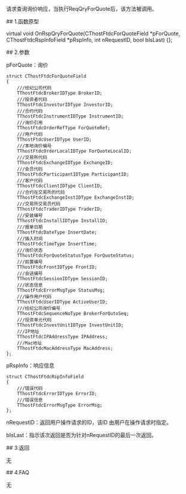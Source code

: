 <p>请求查询询价响应，当执行ReqQryForQuote后，该方法被调用。</p>
<span class="anchor" id="2e412f5d-ce6f-4af0-9fad-ef3a39fd3f88"></span>
## 1.函数原型
<p>virtual void OnRspQryForQuote(CThostFtdcForQuoteField *pForQuote, CThostFtdcRspInfoField *pRspInfo, int nRequestID, bool bIsLast) {};</p>
<span class="anchor" id="5a626e57-d867-410d-999b-f9cac0082c0c"></span>
## 2.参数
<p>pForQuote：询价</p>
<pre><code>struct CThostFtdcForQuoteField
{
    ///经纪公司代码
    TThostFtdcBrokerIDType BrokerID;
    ///投资者代码
    TThostFtdcInvestorIDType InvestorID;
    ///合约代码
    TThostFtdcInstrumentIDType InstrumentID;
    ///询价引用
    TThostFtdcOrderRefType ForQuoteRef;
    ///用户代码
    TThostFtdcUserIDType UserID;
    ///本地询价编号
    TThostFtdcOrderLocalIDType ForQuoteLocalID;
    ///交易所代码
    TThostFtdcExchangeIDType ExchangeID;
    ///会员代码
    TThostFtdcParticipantIDType ParticipantID;
    ///客户代码
    TThostFtdcClientIDType ClientID;
    ///合约在交易所的代码
    TThostFtdcExchangeInstIDType ExchangeInstID;
    ///交易所交易员代码
    TThostFtdcTraderIDType TraderID;
    ///安装编号
    TThostFtdcInstallIDType InstallID;
    ///报单日期
    TThostFtdcDateType InsertDate;
    ///插入时间
    TThostFtdcTimeType InsertTime;
    ///询价状态
    TThostFtdcForQuoteStatusType ForQuoteStatus;
    ///前置编号
    TThostFtdcFrontIDType FrontID;
    ///会话编号
    TThostFtdcSessionIDType SessionID;
    ///状态信息
    TThostFtdcErrorMsgType StatusMsg;
    ///操作用户代码
    TThostFtdcUserIDType ActiveUserID;
    ///经纪公司询价编号
    TThostFtdcSequenceNoType BrokerForQutoSeq;
    ///投资单元代码
    TThostFtdcInvestUnitIDType InvestUnitID;
    ///IP地址
    TThostFtdcIPAddressType IPAddress;
    ///Mac地址
    TThostFtdcMacAddressType MacAddress;
};
</code></pre>
<p>pRspInfo：响应信息</p>
<pre><code>struct CThostFtdcRspInfoField
{
    ///错误代码
    TThostFtdcErrorIDType ErrorID;
    ///错误信息
    TThostFtdcErrorMsgType ErrorMsg;
};
</code></pre>
<p>nRequestID：返回用户操作请求的ID，该ID 由用户在操作请求时指定。</p>
<p>bIsLast：指示该次返回是否为针对nRequestID的最后一次返回。</p>
<span class="anchor" id="4429e420-6a71-4f43-9af3-09f19a7e5149"></span>
## 3.返回
<p>无</p>
<span class="anchor" id="1f02864b-4df0-48c4-8d5b-101d8e3786ad"></span>
## 4.FAQ
<p>无</p>
